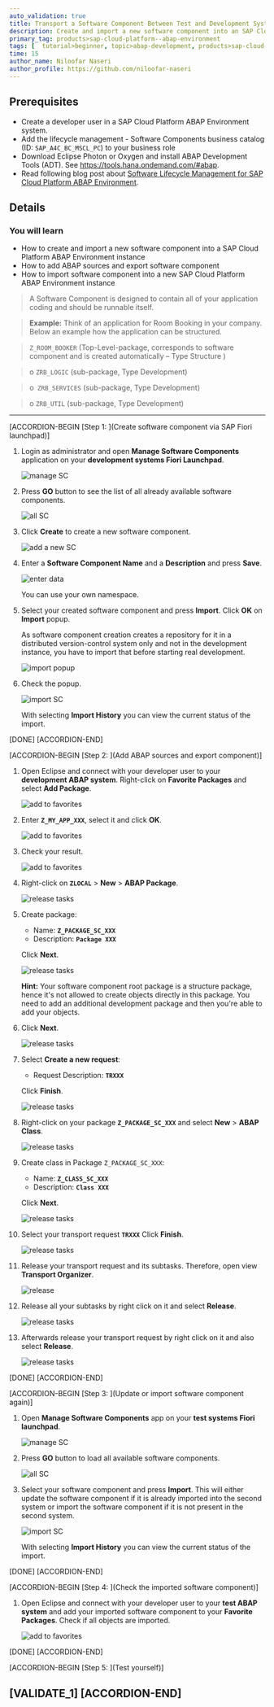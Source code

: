 ```yaml
---
auto_validation: true
title: Transport a Software Component Between Test and Development Systems
description: Create and import a new software component into an SAP Cloud Platform ABAP Environment instance, add ABAP sources and export it to a new SAP Cloud Platform ABAP Environment instance.
primary_tag: products>sap-cloud-platform--abap-environment
tags: [  tutorial>beginner, topic>abap-development, products>sap-cloud-platform, tutorial>license ]
time: 15
author_name: Niloofar Naseri
author_profile: https://github.com/niloofar-naseri
---
```


## Prerequisites  
 - Create a developer user in a SAP Cloud Platform ABAP Environment system.
 - Add the lifecycle management - Software Components business catalog (ID: `SAP_A4C_BC_MSCL_PC`) to your business role
 - Download Eclipse Photon or Oxygen and install ABAP Development Tools (ADT). See <https://tools.hana.ondemand.com/#abap>.
 - Read following blog post about [Software Lifecycle Management for SAP Cloud Platform ABAP Environment](https://blogs.sap.com/2019/11/13/software-lifecycle-management-for-sap-cloud-platform-abap-environment/).

## Details
### You will learn  
  - How to create and import a new software component into a SAP Cloud Platform ABAP Environment instance
  - How to add ABAP sources and export software component
  - How to import software component into a new SAP Cloud Platform ABAP Environment instance


>A Software Component is designed to contain all of your application coding and should be runnable itself.

>**Example:** Think of an application for Room Booking in your company. Below an example how the application can be structured.

>`Z_ROOM_BOOKER` (Top-Level-package, corresponds to software component and is created automatically – Type Structure )

>o	`ZRB_LOGIC` (sub-package, Type Development)

>o`	ZRB_SERVICES` (sub-package, Type Development)

>o	`ZRB_UTIL` (sub-package, Type Development)


---


[ACCORDION-BEGIN [Step 1: ](Create software component via SAP Fiori launchpad)]
  1. Login as administrator and open **Manage Software Components** application on your **development systems Fiori Launchpad**.

      ![manage SC](SC1.png)

  2. Press **GO** button to see the list of all already available software components.

      ![all SC](SC2.png)

  3. Click **Create** to create a new software component.

      ![add a new SC](SC3.png)

  4. Enter a **Software Component Name** and a **Description** and press **Save**.

      ![enter data](save.png)

      You can use your own namespace.

  5. Select your created software component and press **Import**. Click **OK** on **Import** popup.

     As software component creation creates a repository for it in a distributed version-control system only and not in the development instance, you have to import that before starting real development.

      ![import popup](SC6.png)

  6. Check the popup.

      ![import SC](check.png)

      With selecting **Import History** you can view the current status of the import.


[DONE]
[ACCORDION-END]


[ACCORDION-BEGIN [Step 2: ](Add ABAP sources and export component)]

  1. Open Eclipse and connect with your developer user to your **development ABAP system**. Right-click on **Favorite Packages** and select **Add Package**.

      ![add to favorites](favorite.png)

  2. Enter **`Z_MY_APP_XXX`**, select it and click **OK**.

      ![add to favorites](favorite2.png)

  3. Check your result.  

      ![add to favorites](eclipsenew.png)

  4. Right-click on **`ZLOCAL`** > **New** > **ABAP Package**.

      ![release tasks](package.png)

  5. Create package:

     - Name: **`Z_PACKAGE_SC_XXX`**
     - Description: **`Package XXX`**

     Click **Next**.

     ![release tasks](p1.png)

      **Hint:** Your software component root package is a structure package, hence it's not allowed to create objects directly in this package. You need to add an additional development package and then you're able to add your objects.

  6. Click **Next**.

      ![release tasks](p2.png)

  7. Select **Create a new request**:
     - Request Description: **`TRXXX`**

     Click **Finish**.

      ![release tasks](p3.png)

  8. Right-click on your package **`Z_PACKAGE_SC_XXX`** and select **New** > **ABAP Class**.

      ![release tasks](c1.png)


  9. Create class in Package `Z_PACKAGE_SC_XXX`:

     - Name: **`Z_CLASS_SC_XXX`**
     - Description: **`Class XXX`**

     Click **Next**.

     ![release tasks](c2.png)

  10. Select your transport request **`TRXXX`**
  Click **Finish**.

      ![release tasks](c3.png)


  11. Release your transport request and its subtasks. Therefore, open view **Transport Organizer**.

      ![release](release1.png)

  12. Release all your subtasks by right click on it and select **Release**.

      ![release tasks](release2.png)

  13. Afterwards release your transport request by right click on it and also select **Release**.

      ![release tasks](release3.png)

[DONE]
[ACCORDION-END]

[ACCORDION-BEGIN [Step 3: ](Update or import software component again)]
  1. Open **Manage Software Components** app on your **test systems Fiori launchpad**.

      ![manage SC](SC1.png)

  2. Press **GO** button to load all available software components.

      ![all SC](SC2.png)

  3. Select your software component and press **Import**. This will either update the software component if it is already imported into the second system or import the software component if it is not present in the second system.

      ![import SC](check.png)

      With selecting **Import History** you can view the current status of the import.

[DONE]
[ACCORDION-END]

[ACCORDION-BEGIN [Step 4: ](Check the imported software component)]
  1. Open Eclipse and connect with your developer user to your **test ABAP system** and add your imported software component to your **Favorite Packages**. Check if all objects are imported.

      ![add to favorites](eclipsenew.png)

[DONE]
[ACCORDION-END]

[ACCORDION-BEGIN [Step 5: ](Test yourself)]

[VALIDATE_1]
[ACCORDION-END]
---
